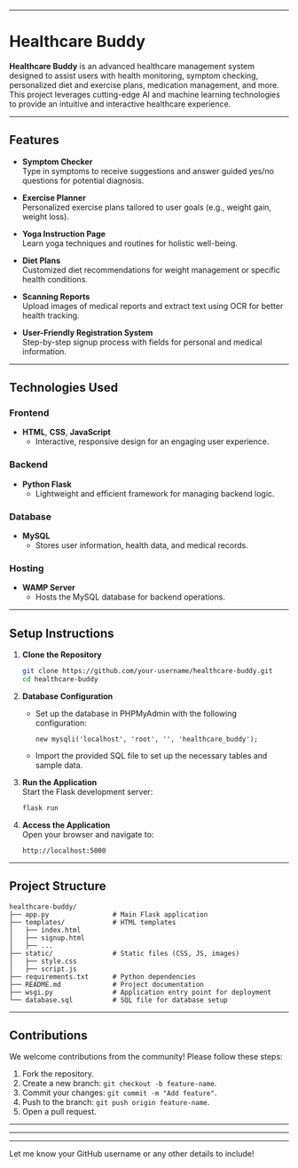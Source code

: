 
---

# Healthcare Buddy

**Healthcare Buddy** is an advanced healthcare management system designed to assist users with health monitoring, symptom checking, personalized diet and exercise plans, medication management, and more. This project leverages cutting-edge AI and machine learning technologies to provide an intuitive and interactive healthcare experience.

---

## Features

- **Symptom Checker**  
  Type in symptoms to receive suggestions and answer guided yes/no questions for potential diagnosis.  


 

- **Exercise Planner**  
  Personalized exercise plans tailored to user goals (e.g., weight gain, weight loss).  

- **Yoga Instruction Page**  
  Learn yoga techniques and routines for holistic well-being.  

- **Diet Plans**  
  Customized diet recommendations for weight management or specific health conditions.  

- **Scanning Reports**  
  Upload images of medical reports and extract text using OCR for better health tracking.  

- **User-Friendly Registration System**  
  Step-by-step signup process with fields for personal and medical information.

---

## Technologies Used

### Frontend
- **HTML**, **CSS**, **JavaScript**  
  - Interactive, responsive design for an engaging user experience.  

### Backend
- **Python Flask**  
  - Lightweight and efficient framework for managing backend logic.  

### Database
- **MySQL**  
  - Stores user information, health data, and medical records.  


### Hosting
- **WAMP Server**  
  - Hosts the MySQL database for backend operations.  

---

## Setup Instructions

1. **Clone the Repository**  
   ```bash
   git clone https://github.com/your-username/healthcare-buddy.git
   cd healthcare-buddy
   ```

  

2. **Database Configuration**  
   - Set up the database in PHPMyAdmin with the following configuration:  
     ```
     new mysqli('localhost', 'root', '', 'healthcare_buddy');
     ```

   - Import the provided SQL file to set up the necessary tables and sample data.

3. **Run the Application**  
   Start the Flask development server:  
   ```bash
   flask run
   ```

4. **Access the Application**  
   Open your browser and navigate to:  
   ```
   http://localhost:5000
   ```

---

## Project Structure

```
healthcare-buddy/
├── app.py                # Main Flask application
├── templates/            # HTML templates
│   ├── index.html
│   ├── signup.html
│   ├── ...
├── static/               # Static files (CSS, JS, images)
│   ├── style.css
│   ├── script.js
├── requirements.txt      # Python dependencies
├── README.md             # Project documentation
├── wsgi.py               # Application entry point for deployment
└── database.sql          # SQL file for database setup
```

---

## Contributions

We welcome contributions from the community! Please follow these steps:

1. Fork the repository.  
2. Create a new branch: `git checkout -b feature-name`.  
3. Commit your changes: `git commit -m "Add feature"`.  
4. Push to the branch: `git push origin feature-name`.  
5. Open a pull request.  

---



---


--- 

Let me know your GitHub username or any other details to include!
